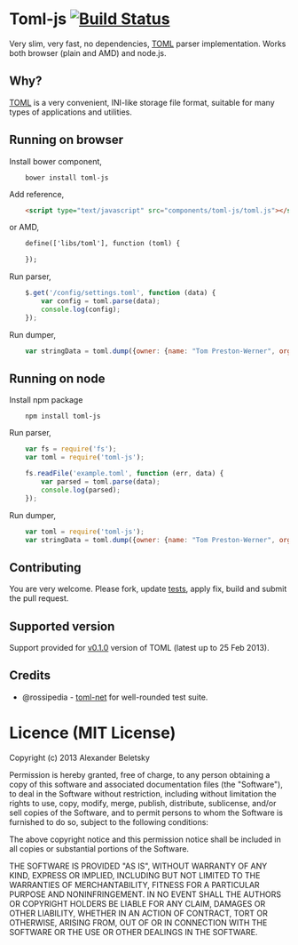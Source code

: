 # Toml-js [![Build Status](https://secure.travis-ci.org/alexanderbeletsky/toml-js.png?branch=master)](http://travis-ci.org/alexanderbeletsky/toml-js)

Very slim, very fast, no dependencies, [TOML](https://github.com/mojombo/toml) parser implementation. Works both browser (plain and AMD) and node.js.

## Why?

[TOML](https://github.com/mojombo/toml) is a very convenient, INI-like storage file format, suitable for many types of applications and utilities.

## Running on browser

Install bower component,

```
    bower install toml-js
```

Add reference,

```html
    <script type="text/javascript" src="components/toml-js/toml.js"></script>
```

or AMD,

```html
    define(['libs/toml'], function (toml) {

    });
```

Run parser,

```js
    $.get('/config/settings.toml', function (data) {
        var config = toml.parse(data);
        console.log(config);
    });
```

Run dumper,

```js
    var stringData = toml.dump({owner: {name: "Tom Preston-Werner", organization: "GitHub"}});
```

## Running on node

Install npm package

```
    npm install toml-js
```

Run parser,

```js
    var fs = require('fs');
    var toml = require('toml-js');

    fs.readFile('example.toml', function (err, data) {
        var parsed = toml.parse(data);
        console.log(parsed);
    });
```

Run dumper,

```js
    var toml = require('toml-js');
    var stringData = toml.dump({owner: {name: "Tom Preston-Werner", organization: "GitHub"}});
```

## Contributing

You are very welcome. Please fork, update [tests](/test/spec/toml.spec.js), apply fix, build and submit the pull request.

## Supported version

Support provided for [v0.1.0](https://github.com/mojombo/toml/blob/master/versions/toml-v0.1.0.md) version of TOML (latest up to 25 Feb 2013).


## Credits

* @rossipedia - [toml-net](https://github.com/rossipedia/toml-net) for well-rounded test suite.

# Licence (MIT License)

Copyright (c) 2013 Alexander Beletsky

Permission is hereby granted, free of charge, to any person obtaining a copy
of this software and associated documentation files (the "Software"), to deal
in the Software without restriction, including without limitation the rights
to use, copy, modify, merge, publish, distribute, sublicense, and/or sell
copies of the Software, and to permit persons to whom the Software is
furnished to do so, subject to the following conditions:

The above copyright notice and this permission notice shall be included in
all copies or substantial portions of the Software.

THE SOFTWARE IS PROVIDED "AS IS", WITHOUT WARRANTY OF ANY KIND, EXPRESS OR
IMPLIED, INCLUDING BUT NOT LIMITED TO THE WARRANTIES OF MERCHANTABILITY,
FITNESS FOR A PARTICULAR PURPOSE AND NONINFRINGEMENT. IN NO EVENT SHALL THE
AUTHORS OR COPYRIGHT HOLDERS BE LIABLE FOR ANY CLAIM, DAMAGES OR OTHER
LIABILITY, WHETHER IN AN ACTION OF CONTRACT, TORT OR OTHERWISE, ARISING FROM,
OUT OF OR IN CONNECTION WITH THE SOFTWARE OR THE USE OR OTHER DEALINGS IN
THE SOFTWARE.
